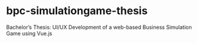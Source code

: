 # bpc-simulationgame-thesis
Bachelor’s Thesis: UI/UX Development of a web-based Business Simulation Game using Vue.js
